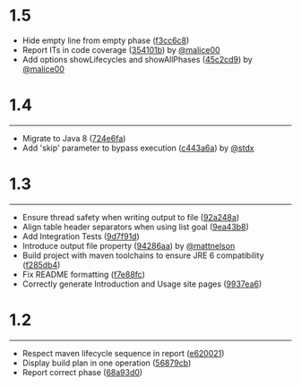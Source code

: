 # 1.5

- Hide empty line from empty phase ([f3cc6c8](http://github.com/jcgay/buildplan-maven-plugin/commit/f3cc6c83614171b8fc4627a79b97958eb47cab06))
- Report ITs in code coverage ([354101b](http://github.com/jcgay/buildplan-maven-plugin/commit/354101b4ce40f6c7a7ada4cd88cc25ad3e45a43a)) by [@malice00](https://github.com/malice00)
- Add options showLifecycles and showAllPhases ([45c2cd9](http://github.com/jcgay/buildplan-maven-plugin/commit/45c2cd9be647193dacb0f3607a78cc6bca069fe3)) by [@malice00](https://github.com/malice00)

# 1.4
***

- Migrate to Java 8 ([724e6fa](http://github.com/jcgay/buildplan-maven-plugin/commit/724e6faa41ad555ea1fb8529552232b6464ccec2))
- Add 'skip' parameter to bypass execution ([c443a6a](http://github.com/jcgay/buildplan-maven-plugin/commit/c443a6add0930ca3d818f1aac6624d68b4105872)) by [@stdx](https://github.com/stdx)

# 1.3
***

- Ensure thread safety when writing output to file ([92a248a](http://github.com/jcgay/buildplan-maven-plugin/commit/92a248a4e91bbe2258241eca28e4e06ef21c676b))
- Align table header separators when using list goal ([9ea43b8](http://github.com/jcgay/buildplan-maven-plugin/commit/9ea43b892d4d47742a5095c3eaeb3a793c270b9e))
- Add Integration Tests ([9d7f91d](http://github.com/jcgay/buildplan-maven-plugin/commit/9d7f91d5651121b1b0026279e3aba60134946eb8))
- Introduce output file property ([94286aa](http://github.com/jcgay/buildplan-maven-plugin/commit/94286aaa1806ce1a2614ccb77892442a539c02dd)) by [@mattnelson](https://github.com/mattnelson)
- Build project with maven toolchains to ensure JRE 6 compatibility ([f285db4](http://github.com/jcgay/buildplan-maven-plugin/commit/f285db4d57c479dd4b7771eaa3121f53d7b84ec8))
- Fix README formatting ([f7e88fc](http://github.com/jcgay/buildplan-maven-plugin/commit/f7e88fc49680344f46dfb8486c8680edbfd5018b))
- Correctly generate Introduction and Usage site pages ([9937ea6](http://github.com/jcgay/buildplan-maven-plugin/commit/9937ea6774f546d5c407123d200c38db369b81cc))

# 1.2
***

- Respect maven lifecycle sequence in report ([e620021](http://github.com/jcgay/buildplan-maven-plugin/commit/e620021c7af22db9f6fe10115ea2b76ca3177230))
- Display build plan in one operation ([56879cb](http://github.com/jcgay/buildplan-maven-plugin/commit/56879cbc1a908bb5c46dc934b2aa216cdd4f9b4f))
- Report correct phase ([68a93d0](http://github.com/jcgay/buildplan-maven-plugin/commit/68a93d09eb7488a42f8fc08a97c48d77c8ed4c38))
